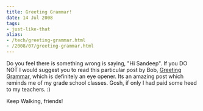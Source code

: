 ```yaml
---
title: Greeting Grammar!
date: 14 Jul 2008
tags: 
- just-like-that
alias:
- /tech/greeting-grammar.html
- /2008/07/greeting-grammar.html
---
```


Do you feel there is something wrong is saying, "Hi Sandeep". If you DO NOT I would suggest 
you to read this particular post by Bob, <a href="http://crazybob.org/2008/07/greeting-grammar.html">Greeting 
Grammar</a>, which is definitely an eye opener. Its an amazing post which reminds me of my 
grade school classes. Gosh, if only I had paid some heed to my teachers. :)

<!-- break here -->

Keep Walking, friends!